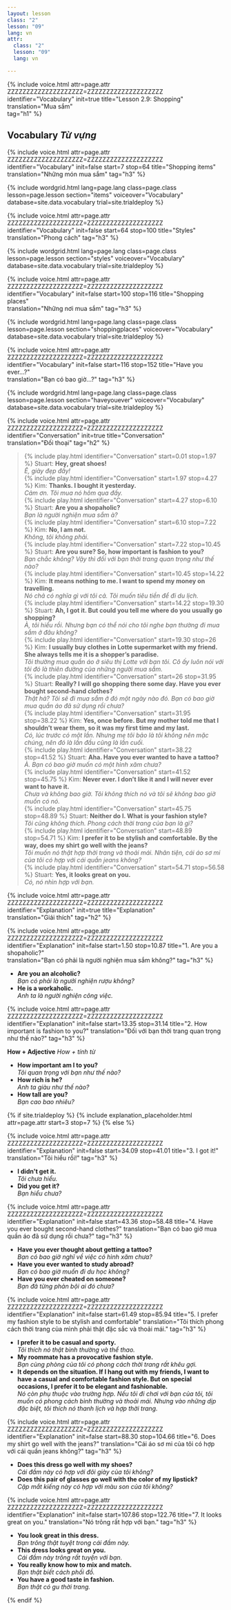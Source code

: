 ```yaml
---
layout: lesson
class: "2"
lesson: "09"
lang: vn
attr:
  class: "2"
  lesson: "09"
  lang: vn

---
```


{%  include voice.html attr=page.attr        ZZZZZZZZZZZZZZZZZZZZ=ZZZZZZZZZZZZZZZZZZZZ
	identifier="Vocabulary"  init=true
	title="Lesson 2.9: Shopping"  
	translation="Mua sắm"      
    tag="h1" %}


## Vocabulary  *Từ vựng*

{%  include voice.html attr=page.attr    ZZZZZZZZZZZZZZZZZZZZ=ZZZZZZZZZZZZZZZZZZZZ
	identifier="Vocabulary"  init=false start=7 stop=64
	title="Shopping items"        
	translation="Những món mua sắm"
    tag="h3" %}


{% include wordgrid.html lang=page.lang
		class=page.class 
		lesson=page.lesson 
		section="items"
		voiceover="Vocabulary"
		database=site.data.vocabulary 
		trial=site.trialdeploy %}

{%  include voice.html attr=page.attr    ZZZZZZZZZZZZZZZZZZZZ=ZZZZZZZZZZZZZZZZZZZZ
	identifier="Vocabulary"  init=false start=64 stop=100
	title="Styles"        
	translation="Phong cách"
    tag="h3" %}


{% include wordgrid.html lang=page.lang
		class=page.class 
		lesson=page.lesson 
		section="styles"
		voiceover="Vocabulary"
		database=site.data.vocabulary 
		trial=site.trialdeploy %}


{%  include voice.html attr=page.attr    ZZZZZZZZZZZZZZZZZZZZ=ZZZZZZZZZZZZZZZZZZZZ
	identifier="Vocabulary"  init=false start=100 stop=116
	title="Shopping places"        
	translation="Những nơi mua sắm"
    tag="h3" %}


{% include wordgrid.html lang=page.lang
		class=page.class 
		lesson=page.lesson 
		section="shoppingplaces"
		voiceover="Vocabulary"
		database=site.data.vocabulary 
		trial=site.trialdeploy %}

{%  include voice.html attr=page.attr    ZZZZZZZZZZZZZZZZZZZZ=ZZZZZZZZZZZZZZZZZZZZ
	identifier="Vocabulary"  init=false start=116 stop=152
	title="Have you ever...?"        
	translation="Bạn có bao giờ...?"
    tag="h3" %}

{% include wordgrid.html lang=page.lang
		class=page.class 
		lesson=page.lesson 
		section="haveyouever"
		voiceover="Vocabulary"
		database=site.data.vocabulary 
		trial=site.trialdeploy %}


{%  include voice.html attr=page.attr    ZZZZZZZZZZZZZZZZZZZZ=ZZZZZZZZZZZZZZZZZZZZ
	identifier="Conversation"  init=true
	title="Conversation"        
	translation="Đối thoại"
    tag="h2" %}


> {% include play.html identifier="Conversation" start=0.01 stop=1.97 %} Stuart: **Hey, great shoes!**  
*Ê, giày đẹp đấy!*   
> {% include play.html identifier="Conversation" start=1.97 stop=4.27 %} Kim: **Thanks. I bought it yesterday.**    
*Cảm ơn. Tôi mua nó hôm qua đấy.*    
> {% include play.html identifier="Conversation" start=4.27 stop=6.10 %} Stuart: **Are you a shopaholic?**   
*Bạn là người nghiện mua sắm à?*   
> {% include play.html identifier="Conversation" start=6.10 stop=7.22 %} Kim: **No, I am not.**   
*Không, tôi không phải.*   
> {% include play.html identifier="Conversation" start=7.22 stop=10.45 %} Stuart: **Are you sure? So, how important is fashion to you?**   
*Bạn chắc không? Vậy thì đối với bạn thời trang quan trọng như thế nào?*    
> {% include play.html identifier="Conversation" start=10.45 stop=14.22 %} Kim: **It means nothing to me. I want to spend my money on travelling.**   
*Nó chả có nghĩa gì với tôi cả. Tôi muốn tiêu tiền để đi du lịch.*    
> {% include play.html identifier="Conversation" start=14.22 stop=19.30 %} Stuart: **Ah, I got it. But could you tell me where do you usually go shopping?**    
*À, tôi hiểu rồi. Nhưng bạn có thể nói cho tôi nghe bạn thường đi mua sắm ở đâu không?*    
> {% include play.html identifier="Conversation" start=19.30 stop=26 %} Kim: **I usually buy clothes in Lotte supermarket with my friend. She always tells me it is a shopper’s paradise.**    
*Tôi thường mua quần áo ở siêu thị Lotte với bạn tôi. Cô ấy luôn nói với tôi đó là thiên đường của những người mua sắm.*    
> {% include play.html identifier="Conversation" start=26 stop=31.95 %} Stuart: **Really? I will go shopping there some day. Have you ever bought second-hand clothes?**    
*Thật hả? Tôi sẽ đi mua sắm ở đó một ngày nào đó. Bạn có bao giờ mua quần áo đã sử dụng rồi chưa?*    
> {% include play.html identifier="Conversation" start=31.95 stop=38.22 %} Kim: **Yes, once before. But my mother told me that I shouldn’t wear them, so it was my first time and my last.**    
*Có, lúc trước có một lần. Nhưng mẹ tôi bảo là tôi không nên mặc chúng, nên đó là lần đầu cũng là lần cuối.*    
> {% include play.html identifier="Conversation" start=38.22 stop=41.52 %} Stuart: **Aha. Have you ever wanted to have a tattoo?**    
*À. Bạn có bao giờ muốn có một hình xăm chưa?*    
> {% include play.html identifier="Conversation" start=41.52 stop=45.75 %} Kim: **Never ever. I don’t like it and I will never ever want to have it.**   
*Chưa và không bao giờ. Tôi không thích nó và tôi sẽ không bao giờ muốn có nó.*    
> {% include play.html identifier="Conversation" start=45.75 stop=48.89 %} Stuart: **Neither do I. What is your fashion style?**    
*Tôi cũng không thích. Phong cách thời trang của bạn là gì?*    
> {% include play.html identifier="Conversation" start=48.89 stop=54.71 %} Kim: **I prefer it to be stylish and comfortable. By the way, does my shirt go well with the jeans?**    
*Tôi muốn nó thật hợp thời trang và thoải mái. Nhân tiện, cái áo sơ mi của tôi có hợp với cái quần jeans không?*    
> {% include play.html identifier="Conversation" start=54.71 stop=56.58 %} Stuart: **Yes, it looks great on you.**  
*Có, nó nhìn hợp với bạn.*   


{%  include voice.html attr=page.attr    ZZZZZZZZZZZZZZZZZZZZ=ZZZZZZZZZZZZZZZZZZZZ
	identifier="Explanation"  init=true
	title="Explanation"        
	translation="Giải thích"
    tag="h2" %}


{%  include voice.html attr=page.attr    ZZZZZZZZZZZZZZZZZZZZ=ZZZZZZZZZZZZZZZZZZZZ
	identifier="Explanation"  init=false start=1.50 stop=10.87 
	title="1. Are you a shopaholic?"        
	translation="Bạn có phải là người nghiện mua sắm không?"
    tag="h3" %}

- **Are you an alcoholic?**  
*Bạn có phải là ngưởi nghiện rượu không?*   
- **He is a workaholic.**  
*Anh ta là người nghiện công việc.*   


{%  include voice.html attr=page.attr    ZZZZZZZZZZZZZZZZZZZZ=ZZZZZZZZZZZZZZZZZZZZ
	identifier="Explanation"  init=false start=13.35 stop=31.14
	title="2. How important is fashion to you?"
	translation="Đối với bạn thời trang quan trọng như thế nào?"
    tag="h3" %}
	
**How + Adjective**  *How + tính từ*

- **How important am I to you?**  
*Tôi quan trọng với bạn như thế nào?*    
- **How rich is he?**  
*Anh ta giàu như thế nào?*    
- **How tall are you?**  
*Bạn cao bao nhiêu?*    

{% if site.trialdeploy %}
	{% include explanation_placeholder.html  attr=page.attr     start=3 stop=7 %}
	{% else %}

{%  include voice.html attr=page.attr    ZZZZZZZZZZZZZZZZZZZZ=ZZZZZZZZZZZZZZZZZZZZ
	identifier="Explanation"  init=false start=34.09 stop=41.01
	title="3. I got it!"
	translation="Tôi hiểu rồi!"
    tag="h3" %}

- **I didn't get it.**  
*Tôi chưa hiểu.*   
- **Did you get it?**  
*Bạn hiểu chưa?*   

{%  include voice.html attr=page.attr    ZZZZZZZZZZZZZZZZZZZZ=ZZZZZZZZZZZZZZZZZZZZ
	identifier="Explanation"  init=false start=43.36 stop=58.48
	title="4. Have you ever bought second-hand clothes?"
	translation="Bạn có bao giờ mua quần áo đã sử dụng rồi chưa?"
    tag="h3" %}

- **Have you ever thought about getting a tattoo?**  
*Bạn có bao giờ nghĩ về việc có hình xăm chưa?*   
- **Have you ever wanted to study abroad?**  
*Bạn có bao giờ muốn đi du học không?*   
- **Have you ever cheated on someone?**   
*Bạn đã từng phản bội ai đó chưa?*   


{%  include voice.html attr=page.attr    ZZZZZZZZZZZZZZZZZZZZ=ZZZZZZZZZZZZZZZZZZZZ
	identifier="Explanation"  init=false start=61.49 stop=85.94 
	title="5. I prefer my fashion style to be stylish and comfortable"
	translation="Tôi thích phong cách thời trang của mình phải thật đặc sắc và thoải mái."
    tag="h3" %}

- **I prefer it to be casual and sporty.**  
*Tôi thích nó thật bình thường và thể thao.*   
- **My roommate has a provocative fashion style.**  
*Bạn cùng phòng của tôi có phong cách thời trang rất khêu gợi.*    
- **It depends on the situation. If I hang out with my friends, I want to have a casual and comfortable fashion style. But on special occasions, I prefer it to be elegant and fashionable.**  
*Nó còn phụ thuộc vào trường hợp. Nếu tôi đi chơi với bạn của tôi, tôi muốn có phong cách bình thường và thoải mái. Nhưng vào những dịp đặc biệt, tôi thích nó thanh lịch và hợp thời trang.*   


{%  include voice.html attr=page.attr    ZZZZZZZZZZZZZZZZZZZZ=ZZZZZZZZZZZZZZZZZZZZ
	identifier="Explanation"  init=false  start=88.30 stop=104.66
	title="6. Does my shirt go well with the jeans?"
	translation="Cái áo sơ mi của tôi có hợp với cái quần jeans không?"
    tag="h3" %}

- **Does this dress go well with my shoes?**  
*Cái đầm này có hợp với đôi giày của tôi không?*   
- **Does this pair of glasses go well with the color of my lipstick?**  
*Cặp mắt kiếng này có hợp với màu son của tôi không?*  


{%  include voice.html attr=page.attr    ZZZZZZZZZZZZZZZZZZZZ=ZZZZZZZZZZZZZZZZZZZZ
	identifier="Explanation"  init=false start=107.86 stop=122.76
	title="7. It looks great on you."
	translation="Nó trông rất hợp với bạn."
    tag="h3" %}

- **You look great in this dress.**  
*Bạn trông thật tuyệt trong cái đầm này.*   
- **This dress looks great on you.**  
*Cái đầm này trông rất tuyện với bạn.*   
- **You really know how to mix and match.**  
*Bạn thật biết cách phối đồ.*    
- **You have a good taste in fashion.**  
*Bạn thật có gu thời trang.*    

{% endif %}